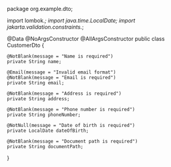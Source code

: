 package org.example.dto;

import lombok.*;
import java.time.LocalDate;
import jakarta.validation.constraints.*;

@Data
@NoArgsConstructor
@AllArgsConstructor
public class CustomerDto {

    @NotBlank(message = "Name is required")
    private String name;

    @Email(message = "Invalid email format")
    @NotBlank(message = "Email is required")
    private String email;

    @NotBlank(message = "Address is required")
    private String address;

    @NotBlank(message = "Phone number is required")
    private String phoneNumber;

    @NotNull(message = "Date of birth is required")
    private LocalDate dateOfBirth;

    @NotBlank(message = "Document path is required")
    private String documentPath;
}

